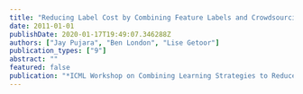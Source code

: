 ```yaml
---
title: "Reducing Label Cost by Combining Feature Labels and Crowdsourcing"
date: 2011-01-01
publishDate: 2020-01-17T19:49:07.346288Z
authors: ["Jay Pujara", "Ben London", "Lise Getoor"]
publication_types: ["9"]
abstract: ""
featured: false
publication: "*ICML Workshop on Combining Learning Strategies to Reduce Label Cost*"
---
```


